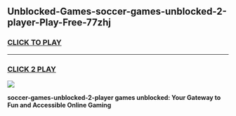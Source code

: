 
## Unblocked-Games-soccer-games-unblocked-2-player-Play-Free-77zhj
<h3>
<a href="https://premium76.site?title=soccer-games-unblocked-2-player&ref=09A">CLICK TO PLAY</a></h3>
<hr>

<h3>
<a href="https://premium76.site?title=soccer-games-unblocked-2-player&ref=09A">CLICK 2 PLAY</a>
  
</h3>

<a href="https://premium76.site?title=soccer-games-unblocked-2-player&ref=09A"><img src="https://clearcache.store/games.png"></a>


**soccer-games-unblocked-2-player games unblocked: Your Gateway to Fun and Accessible Online Gaming**
